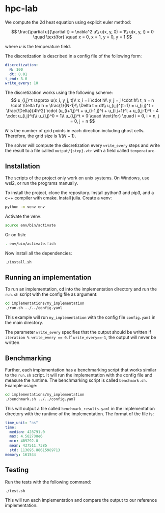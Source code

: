 # hpc-lab

We compute the 2d heat equation using explicit euler method:

$$
\frac{\partial u}{\partial t} = \nabla^2 u\\
u(x, y, 0) = 1\\
u(x, y, t) = 0 \quad \text{for} \quad x = 0, x = 1, y = 0, y = 1
$$

where $u$ is the temperature field.

The discretization is described in a config file of the following form:
```yaml
discretization:
  N: 100
  dt: 0.01
t_end: 3.0
write_every: 10
```
The discretization works using the following scheme:
$$
u_{i,j}^t \approx u(x_i, y_j, t)\\
x_i = i \cdot h\\
y_j = j \cdot h\\
t_n = n \cdot \Delta t\\
h = \frac{1}{N-1}\\
\Delta t = dt\\
u_{i,j}^{t+1} = u_{i,j}^t + \frac{\Delta}{4h^2} \cdot (u_{i+1,j}^t + u_{i-1,j}^t + u_{i,j+1}^t + u_{i,j-1}^t - 4 \cdot u_{i,j}^t)\\
u_{i,j}^0 = 1\\
u_{i,j}^t = 0 \quad \text{for} \quad i = 0, i = n, j = 0, j = n
$$

$N$ is the number of grid points in each direction including ghost cells. Therefore, the grid size is $1/(N-1)$.

The solver will compute the discretization every `write_every` steps and write the result to a file called `output/{step}.vtr` with a field called `temperature`.

## Installation
The scripts of the project only work on unix systems. On Windows, use wsl2, or run the programs manually.

To install the project, clone the repository. Install python3 and pip3, and a c++ compiler with cmake. Install julia. Create a venv:

```bash
python -m venv env
```
Activate the venv:

```bash
source env/bin/activate
```
Or on fish:

```bash
. env/bin/activate.fish
```

Now install all the dependencies:

```bash
./install.sh
```


## Running an implementation

To run an implementation, cd into the implementation directory and run the `run.sh` script with the config file as argument:

```bash
cd implementations/my_implementation
./run.sh ../../config.yaml
```
This example will run `my_implementation` with the config file `config.yaml` in the main directory.

The parameter `write_every` specifies that the output should be written if `iteration % write_every == 0`. If `write_every==-1`, the output will never be written.

## Benchmarking

Further, each implementation has a benchmarking script that works similar to the `run.sh` script. It will run the implementation with the config file and measure the runtime. The benchmarking script is called `benchmark.sh`. Example usage:

```bash
cd implementations/my_implementation
./benchmark.sh ../../config.yaml
```
This will output a file called `benchmark_results.yaml` in the implementation directory with the runtime of the implementation. The format of the file is:

```yaml
time_unit: "ns"
time:
  median: 428791.0
  max: 4.582708e6
  min: 409292.0
  mean: 437511.7385
  std: 113695.88615989713
memory: 161544
```
## Testing

Run the tests with the following command:

```bash
./test.sh
```
This will run each implementation and compare the output to our reference implementation.